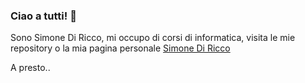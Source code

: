 ### Ciao a tutti! 👋

Sono Simone Di Ricco, mi occupo di corsi di informatica, visita le mie repository o la mia pagina personale [Simone Di Ricco](https://simonediricco1.github.io/index.html)

A presto..

<!--
**simonediricco1/simonediricco1** is a ✨ _special_ ✨ repository because its `README.md` (this file) appears on your GitHub profile.

Here are some ideas to get you started:

- 🔭 I’m currently working on ...
- 🌱 I’m currently learning ...
- 👯 I’m looking to collaborate on ...
- 🤔 I’m looking for help with ...
- 💬 Ask me about ...
- 📫 How to reach me: ...
- 😄 Pronouns: ...
- ⚡ Fun fact: ...
-->
